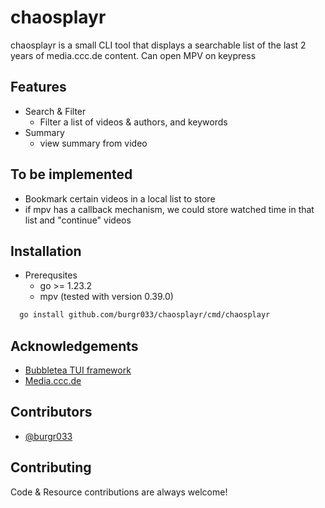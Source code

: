 # chaosplayr

chaosplayr is a small CLI tool that displays a searchable list of the last 2 years of media.ccc.de content. Can open MPV on keypress

## Features

- Search & Filter
    - Filter a list of videos & authors, and keywords
- Summary
    - view summary from video 

## To be implemented

- Bookmark certain videos in a local list to store
- if mpv has a callback mechanism, we could store watched time in that list and "continue" videos

## Installation

* Prerequsites
    * go >= 1.23.2
    * mpv (tested with version 0.39.0)

```bash
  go install github.com/burgr033/chaosplayr/cmd/chaosplayr
```

## Acknowledgements

 - [Bubbletea TUI framework](https://github.com/charmbracelet/bubbletea)
 - [Media.ccc.de](https://media.ccc.de)


## Contributors

- [@burgr033](https://www.github.com/burgr033)


## Contributing

Code & Resource contributions are always welcome!
